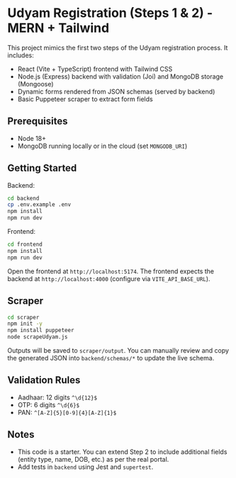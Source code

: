 # Udyam Registration (Steps 1 & 2) - MERN + Tailwind

This project mimics the first two steps of the Udyam registration process. It includes:

- React (Vite + TypeScript) frontend with Tailwind CSS
- Node.js (Express) backend with validation (Joi) and MongoDB storage (Mongoose)
- Dynamic forms rendered from JSON schemas (served by backend)
- Basic Puppeteer scraper to extract form fields

## Prerequisites

- Node 18+
- MongoDB running locally or in the cloud (set `MONGODB_URI`)

## Getting Started

Backend:

```bash
cd backend
cp .env.example .env
npm install
npm run dev
```

Frontend:

```bash
cd frontend
npm install
npm run dev
```

Open the frontend at `http://localhost:5174`. The frontend expects the backend at `http://localhost:4000` (configure via `VITE_API_BASE_URL`).

## Scraper

```bash
cd scraper
npm init -y
npm install puppeteer
node scrapeUdyam.js
```

Outputs will be saved to `scraper/output`. You can manually review and copy the generated JSON into `backend/schemas/*` to update the live schema.

## Validation Rules

- Aadhaar: 12 digits `^\d{12}$`
- OTP: 6 digits `^\d{6}$`
- PAN: `^[A-Z]{5}[0-9]{4}[A-Z]{1}$`

## Notes

- This code is a starter. You can extend Step 2 to include additional fields (entity type, name, DOB, etc.) as per the real portal.
- Add tests in `backend` using Jest and `supertest`.



